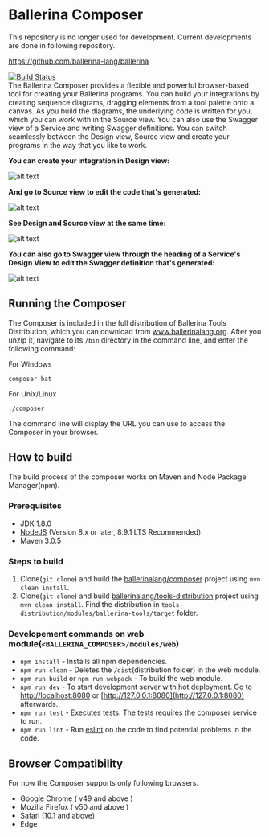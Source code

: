 # Ballerina Composer

This repository is no longer used for development. Current developments are done in following repository.

https://github.com/ballerina-lang/ballerina

[![Build Status](https://wso2.org/jenkins/job/ballerinalang/job/composer/badge/icon)](https://wso2.org/jenkins/job/ballerinalang/job/composer/)  
The Ballerina Composer provides a flexible and powerful browser-based tool for creating your Ballerina programs. You can build your integrations by creating sequence diagrams, dragging elements from a tool palette onto a canvas. As you build the diagrams, the underlying code is written for you, which you can work with in the Source view. You can also use the Swagger view of a Service and writing Swagger definitions. You can switch seamlessly between the Design view, Source view and create your programs in the way that you like to work.

**You can create your integration in Design view:**

![alt text](./docs/images/DesignView.png?raw=true "Design view")

**And go to Source view to edit the code that's generated:**

![alt text](./docs/images/SourceView.png?raw=true "Source view")

**See Design and Source view at the same time:**

![alt text](./docs/images/SplitView.png?raw=true "Split view")

**You can also go to Swagger view through the heading of a Service's Design View to edit the Swagger definition that's generated:**

![alt text](./docs/images/SwaggerView.png?raw=true "Swagger view")

## Running the Composer

The Composer is included in the full distribution of Ballerina Tools Distribution, which you can download from www.ballerinalang.org. After you unzip it, navigate to its `/bin` directory in the command line, and enter the following command:

For Windows
```
composer.bat
```

For Unix/Linux
```
./composer
```

The command line will display the URL you can use to access the Composer in your browser.

## How to build
The build process of the composer works on Maven and Node Package Manager(npm).

### Prerequisites
*   JDK 1.8.0  
*   [NodeJS](https://nodejs.org/en/) (Version 8.x or later, 8.9.1 LTS Recommended)   
*   Maven 3.0.5  

### Steps to build
1.  Clone(`git clone`) and build the [ballerinalang/composer](https://github.com/ballerinalang/composer) project using `mvn clean install`.
2.  Clone(`git clone`) and build [ballerinalang/tools-distribution](https://github.com/ballerinalang/tools-distribution/) project using `mvn clean install`. Find the distribution in `tools-distribution/modules/ballerina-tools/target` folder.

### Developement commands on web module(`<BALLERINA_COMPOSER>/modules/web`)
*   `npm install` - Installs all npm dependencies.
*   `npm run clean` - Deletes the `/dist`(distribution folder) in the web module.  
*   `npm run build` or `npm run webpack` - To build the web module.  
*   `npm run dev` - To start development server with hot deployment. Go to [http://localhost:8080](http://localhost:8080) or [http://127.0.0.1:8080](http://127.0.0.1:8080) afterwards.
*   `npm run test` - Executes tests. The tests requires the composer service to run.
*   `npm run lint` - Run [eslint](http://eslint.org/) on the code to find potential problems in the code.

## Browser Compatibility

For now the Composer supports only following browsers.

*   Google Chrome ( v49 and above )
*   Mozilla Firefox ( v50 and above )
*   Safari (10.1 and above)
*   Edge
